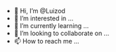 - 👋 Hi, I’m @Luizod
- 👀 I’m interested in ...
- 🌱 I’m currently learning ...
- 💞️ I’m looking to collaborate on ...
- 📫 How to reach me ...

<!---
Luizod/Luizod is a ✨ special ✨ repository because its `README.md` (this file) appears on your GitHub profile.
You can click the Preview link to take a look at your changes.
--->
